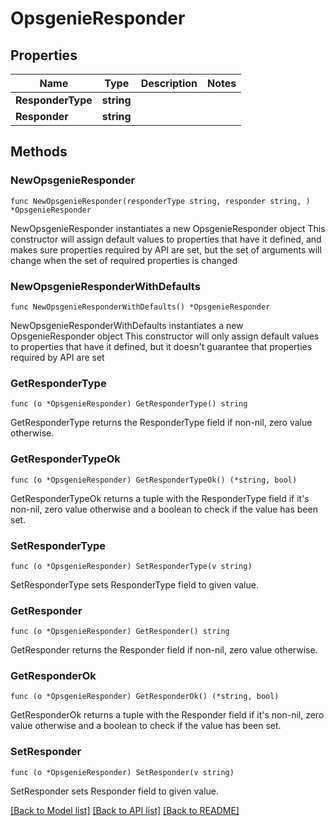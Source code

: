 # OpsgenieResponder

## Properties

Name | Type | Description | Notes
------------ | ------------- | ------------- | -------------
**ResponderType** | **string** |  | 
**Responder** | **string** |  | 

## Methods

### NewOpsgenieResponder

`func NewOpsgenieResponder(responderType string, responder string, ) *OpsgenieResponder`

NewOpsgenieResponder instantiates a new OpsgenieResponder object
This constructor will assign default values to properties that have it defined,
and makes sure properties required by API are set, but the set of arguments
will change when the set of required properties is changed

### NewOpsgenieResponderWithDefaults

`func NewOpsgenieResponderWithDefaults() *OpsgenieResponder`

NewOpsgenieResponderWithDefaults instantiates a new OpsgenieResponder object
This constructor will only assign default values to properties that have it defined,
but it doesn't guarantee that properties required by API are set

### GetResponderType

`func (o *OpsgenieResponder) GetResponderType() string`

GetResponderType returns the ResponderType field if non-nil, zero value otherwise.

### GetResponderTypeOk

`func (o *OpsgenieResponder) GetResponderTypeOk() (*string, bool)`

GetResponderTypeOk returns a tuple with the ResponderType field if it's non-nil, zero value otherwise
and a boolean to check if the value has been set.

### SetResponderType

`func (o *OpsgenieResponder) SetResponderType(v string)`

SetResponderType sets ResponderType field to given value.


### GetResponder

`func (o *OpsgenieResponder) GetResponder() string`

GetResponder returns the Responder field if non-nil, zero value otherwise.

### GetResponderOk

`func (o *OpsgenieResponder) GetResponderOk() (*string, bool)`

GetResponderOk returns a tuple with the Responder field if it's non-nil, zero value otherwise
and a boolean to check if the value has been set.

### SetResponder

`func (o *OpsgenieResponder) SetResponder(v string)`

SetResponder sets Responder field to given value.



[[Back to Model list]](../README.md#documentation-for-models) [[Back to API list]](../README.md#documentation-for-api-endpoints) [[Back to README]](../README.md)


